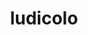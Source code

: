 ---
id: 272
title: ludicolo
types: [water,grass]
image: https://raw.githubusercontent.com/PokeAPI/sprites/master/sprites/pokemon/272.png
---